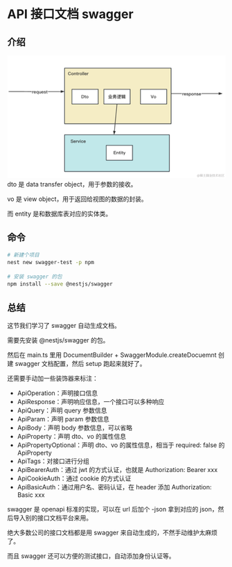 # API 接口文档 swagger


## 介绍
![](./imgs/swagger-test-1.png)
dto 是 data transfer object，用于参数的接收。

vo 是 view object，用于返回给视图的数据的封装。

而 entity 是和数据库表对应的实体类。




## 命令
```bash
# 新建个项目
nest new swagger-test -p npm

# 安装 swagger 的包
npm install --save @nestjs/swagger
```




## 总结
这节我们学习了 swagger 自动生成文档。

需要先安装 @nestjs/swagger 的包。

然后在 main.ts 里用 DocumentBuilder + SwaggerModule.createDocuemnt 创建 swagger 文档配置，然后 setup 跑起来就好了。

还需要手动加一些装饰器来标注：
- ApiOperation：声明接口信息
- ApiResponse：声明响应信息，一个接口可以多种响应
- ApiQuery：声明 query 参数信息
- ApiParam：声明 param 参数信息
- ApiBody：声明 body 参数信息，可以省略
- ApiProperty：声明 dto、vo 的属性信息
- ApiPropertyOptional：声明 dto、vo 的属性信息，相当于 required: false 的 ApiProperty
- ApiTags：对接口进行分组
- ApiBearerAuth：通过 jwt 的方式认证，也就是 Authorization: Bearer xxx
- ApiCookieAuth：通过 cookie 的方式认证
- ApiBasicAuth：通过用户名、密码认证，在 header 添加 Authorization: Basic xxx

swagger 是 openapi 标准的实现，可以在 url 后加个 -json 拿到对应的 json，然后导入别的接口文档平台来用。

绝大多数公司的接口文档都是用 swagger 来自动生成的，不然手动维护太麻烦了。

而且 swagger 还可以方便的测试接口，自动添加身份认证等。
